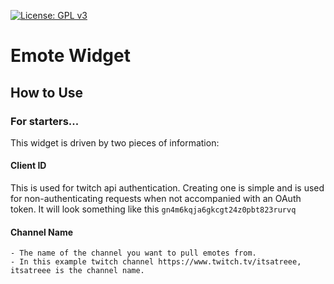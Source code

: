 [![License: GPL v3](https://img.shields.io/badge/License-GPLv3-blue.svg)](https://www.gnu.org/licenses/gpl-3.0)
# Emote Widget

## How to Use

### For starters...

This widget is driven by two pieces of information:
#### Client ID

This is used for twitch api authentication. Creating one is simple and is used for non-authenticating requests when not accompanied with an OAuth token. It will look something like this `gn4m6kqja6gkcgt24z0pbt823rurvq`

#### Channel Name
    - The name of the channel you want to pull emotes from.
    - In this example twitch channel https://www.twitch.tv/itsatreee, itsatreee is the channel name.